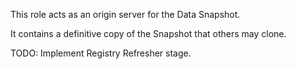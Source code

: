 This role acts as an origin server for the Data Snapshot.

It contains a definitive copy of the Snapshot that others may clone.

TODO: Implement Registry Refresher stage.
